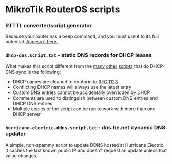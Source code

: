 # MikroTik RouterOS scripts

### RTTTL converter/script generator

Because your router has a beep command, and you must use it to its full potential. [Access it here.](https://arktronic.github.io/mikrotik-scripts/rtttl.html)

### `dhcp-dns.script.txt` - static DNS records for DHCP leases

What makes this script different from the [many](http://wiki.mikrotik.com/wiki/Setting_static_DNS_record_for_each_DHCP_lease) [other](https://www.geektank.net/2012/07/mikrotik-automatically-creating-dns-record-for-each-dhcp-leaseclient/) [scripts](https://www.tolaris.com/2014/09/27/synchronising-dhcp-and-dns-on-mikrotik-routers/) that do DHCP-DNS sync is the following:

* DHCP names are cleaned to conform to [RFC 1123](https://tools.ietf.org/html/rfc1123)
* Conflicting DHCP names will always use the latest entry
* Custom DNS entries cannot be accidentally overridden by DHCP
* Comments are used to distinguish between custom DNS entries and DHCP DNS entries
* Multiple copies of the script can be run to work with more than one DHCP server

### `hurricane-electric-ddns.script.txt` - dns.he.net dynamic DNS updater

A simple, non-spammy script to update DDNS hosted at Hurricane Electric. It caches the last known public IP and doesn't request an update unless that value changes.
